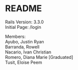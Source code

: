 # README

Rails Version: 3.3.0  
Initial Page: /login  

Members:  
Ayubo, Justin Ryan  
Barranda, Rowell  
Nacario, Ivan Christian  
Romero, Diana Marie [Graduated]  
Tusit, Eloise Peem  